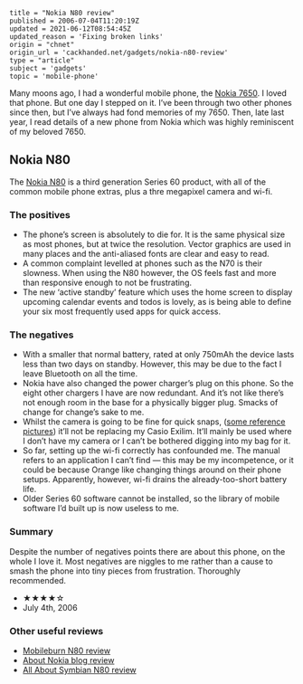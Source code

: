 ```
title = "Nokia N80 review"
published = 2006-07-04T11:20:19Z
updated = 2021-06-12T08:54:45Z
updated_reason = 'Fixing broken links'
origin = "chnet"
origin_url = 'cackhanded.net/gadgets/nokia-n80-review'
type = "article"
subject = 'gadgets'
topic = 'mobile-phone'
```

Many moons ago, I had a wonderful mobile phone, the [Nokia 7650][7650]. I
loved that phone. But one day I stepped on it. I’ve been through two other
phones since then, but I’ve always had fond memories of my 7650. Then, late
last year, I read details of a new phone from Nokia which was highly
reminiscent of my beloved 7650.

## Nokia N80

The [Nokia N80][n80] is a third generation Series 60 product, with all of the common
mobile phone extras, plus a thre megapixel camera and wi-fi.

### The positives

* The phone’s screen is absolutely to die for. It is the same physical size as
  most phones, but at twice the resolution. Vector graphics are used in many
  places and the anti-aliased fonts are clear and easy to read.
* A common complaint levelled at phones such as the N70 is their slowness.
  When using the N80 however, the OS feels fast and more than responsive
  enough to not be frustrating.
* The new ‘active standby’ feature which uses the home screen to display
  upcoming calendar events and todos is lovely, as is being able to define
  your six most frequently used apps for quick access.


### The negatives

* With a smaller that normal battery, rated at only 750mAh the device lasts
  less than two days on standby. However, this may be due to the fact I leave
  Bluetooth on all the time.
* Nokia have also changed the power charger’s plug on this phone. So the eight
  other chargers I have are now redundant. And it’s not like there’s not
  enough room in the base for a physically bigger plug. Smacks of change for
  change’s sake to me.
* Whilst the camera is going to be fine for quick snaps, ([some reference
  pictures][rp]) it’ll not be replacing my Casio Exilim. It’ll mainly be used
  where I don’t have my camera or I can’t be bothered digging into my bag for
  it.
* So far, setting up the wi-fi correctly has confounded me. The manual refers
  to an application I can’t find &mdash; this may be my incompetence, or it
  could be because Orange like changing things around on their phone setups.
  Apparently, however, wi-fi drains the already-too-short battery life.
* Older Series 60 software cannot be installed, so the library of mobile
  software I’d built up is now useless to me.


### Summary

Despite the number of negatives points there are about this phone, on the
whole I love it. Most negatives are niggles to me rather than a cause to smash
the phone into tiny pieces from frustration. Thoroughly recommended.

* ★★★★☆
* July 4th, 2006


### Other useful reviews

* [Mobileburn N80 review][mb]
* [About Nokia blog review][nb]
* [All About Symbian N80 review][as]


[7650]: https://en.wikipedia.org/wiki/Nokia_7650
[n80]: https://en.wikipedia.org/wiki/Nokia_N80
[rp]: https://www.flickr.com/photos/mn_francis/tags/nokian80reference/
[mb]: https://web.archive.org/web/2006123100000/http://www.mobileburn.com/review.jsp?Id=2345
[nb]: https://web.archive.org/web/2006123100000/http://www.about-nokia.com/blog/index.php?itemid=145
[as]: http://www.allaboutsymbian.com/reviews/item/Nokia_N80_Review_2.php
